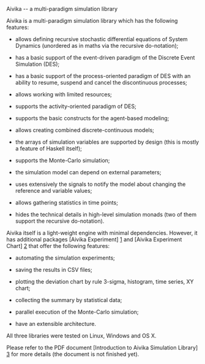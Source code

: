 Aivika -- a multi-paradigm simulation library

Aivika is a multi-paradigm simulation library which has 
the following features:

* allows defining recursive stochastic differential equations of 
  System Dynamics (unordered as in maths via the recursive do-notation);

* has a basic support of the event-driven paradigm of 
  the Discrete Event Simulation (DES);

* has a basic support of the process-oriented paradigm of DES
  with an ability to resume, suspend and cancel 
  the discontinuous processes;

* allows working with limited resources;

* supports the activity-oriented paradigm of DES;

* supports the basic constructs for the agent-based modeling;

* allows creating combined discrete-continuous models;

* the arrays of simulation variables are supported by design 
  (this is mostly a feature of Haskell itself);

* supports the Monte-Carlo simulation;

* the simulation model can depend on external parameters;

* uses extensively the signals to notify the model about changing 
  the reference and variable values;

* allows gathering statistics in time points;

* hides the technical details in high-level simulation monads
  (two of them support the recursive do-notation).

Aivika itself is a light-weight engine with minimal dependencies. 
However, it has additional packages [Aivika Experiment] [1] and 
[Aivika Experiment Chart] [2] that offer the following features:

* automating the simulation experiments;

* saving the results in CSV files;

* plotting the deviation chart by rule 3-sigma, histogram, 
  time series, XY chart;

* collecting the summary by statistical data;

* parallel execution of the Monte-Carlo simulation;

* have an extensible architecture.

All three libraries were tested on Linux, Windows and OS X.

Please refer to the PDF document [Introduction to 
Aivika Simulation Library] [3] for more details 
(the document is not finished yet).

[1]: http://hackage.haskell.org/package/aivika-experiment  "Aivika Experiment"
[2]: http://hackage.haskell.org/package/aivika-experiment-chart  "Aivika Experiment Chart"
[3]: https://github.com/dsorokin/aivika/blob/master/doc/aivika.pdf  "Introduction to Aivika Simulation Library"

